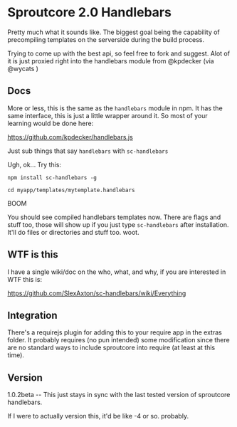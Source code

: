 # Sproutcore 2.0 Handlebars

Pretty much what it sounds like. The biggest goal being the capability of precompiling templates on the serverside during the build process.

Trying to come up with the best api, so feel free to fork and suggest. Alot of it is just proxied right into the handlebars module from @kpdecker (via @wycats )

## Docs

More or less, this is the same as the `handlebars` module in npm. It has the same interface, this is just a little wrapper around it. So most of your learning would be done here:

https://github.com/kpdecker/handlebars.js

Just sub things that say `handlebars` with `sc-handlebars`

Ugh, ok... Try this:

`npm install sc-handlebars -g`

`cd myapp/templates/mytemplate.handlebars`

BOOM

You should see compiled handlebars templates now. There are flags and stuff too, those will show up if you just type `sc-handlebars` after installation. It'll do files or directories and stuff too. woot.

## WTF is this

I have a single wiki/doc on the who, what, and why, if you are interested in WTF this is:

https://github.com/SlexAxton/sc-handlebars/wiki/Everything

## Integration

There's a requirejs plugin for adding this to your require app in the extras folder. It probably requires (no pun intended) some modification since there are no standard ways to include sproutcore into require (at least at this time).

## Version

1.0.2beta  -- This just stays in sync with the last tested version of sproutcore handlebars.

If I were to actually version this, it'd be like -4 or so. probably.
